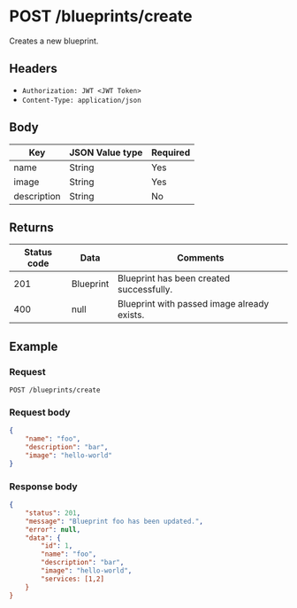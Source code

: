 # POST /blueprints/create
Creates a new blueprint.

## Headers
* `Authorization: JWT <JWT Token>`
* `Content-Type: application/json`

## Body
Key | JSON Value type | Required
---|---|---
name|String|Yes
image|String|Yes
description|String|No

## Returns
Status code | Data | Comments 
---|---|---
201|Blueprint|Blueprint has been created successfully.
400|null|Blueprint with passed image already exists.

## Example
### Request
`POST /blueprints/create`
### Request body
```json
{
    "name": "foo",
    "description": "bar",
    "image": "hello-world"
}
```
### Response body
```json
{
    "status": 201,
    "message": "Blueprint foo has been updated.",
    "error": null,
    "data": {
        "id": 1,
        "name": "foo",
        "description": "bar",
        "image": "hello-world",
        "services: [1,2]
    }
}
```